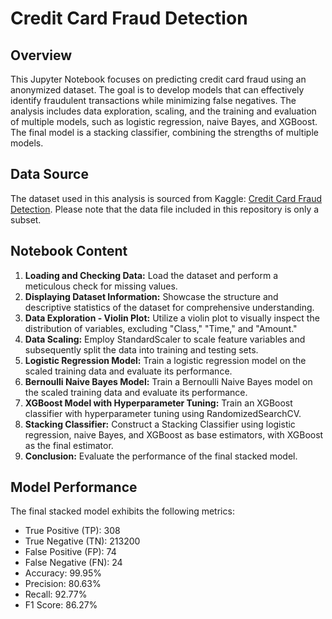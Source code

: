 # Credit Card Fraud Detection

## Overview

This Jupyter Notebook focuses on predicting credit card fraud using an anonymized dataset. The goal is to develop models that can effectively identify fraudulent transactions while minimizing false negatives. The analysis includes data exploration, scaling, and the training and evaluation of multiple models, such as logistic regression, naive Bayes, and XGBoost. The final model is a stacking classifier, combining the strengths of multiple models.

## Data Source

The dataset used in this analysis is sourced from Kaggle: [Credit Card Fraud Detection](https://www.kaggle.com/datasets/mlg-ulb/creditcardfraud). Please note that the data file included in this repository is only a subset.

## Notebook Content
1. **Loading and Checking Data:** Load the dataset and perform a meticulous check for missing values.
2. **Displaying Dataset Information:** Showcase the structure and descriptive statistics of the dataset for comprehensive understanding.
3. **Data Exploration - Violin Plot:** Utilize a violin plot to visually inspect the distribution of variables, excluding "Class," "Time," and "Amount."
4. **Data Scaling:** Employ StandardScaler to scale feature variables and subsequently split the data into training and testing sets.
5. **Logistic Regression Model:** Train a logistic regression model on the scaled training data and evaluate its performance.
6. **Bernoulli Naive Bayes Model:** Train a Bernoulli Naive Bayes model on the scaled training data and evaluate its performance.
7. **XGBoost Model with Hyperparameter Tuning:** Train an XGBoost classifier with hyperparameter tuning using RandomizedSearchCV.
8. **Stacking Classifier:** Construct a Stacking Classifier using logistic regression, naive Bayes, and XGBoost as base estimators, with XGBoost as the final estimator.
9. **Conclusion:** Evaluate the performance of the final stacked model.

## Model Performance
The final stacked model exhibits the following metrics:

- True Positive (TP): 308
- True Negative (TN): 213200
- False Positive (FP): 74
- False Negative (FN): 24
- Accuracy: 99.95%
- Precision: 80.63%
- Recall: 92.77%
- F1 Score: 86.27%
